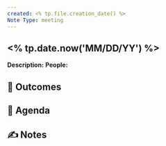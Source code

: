 ```yaml
---
created: <% tp.file.creation_date() %>
Note Type: meeting
---
```

## <% tp.date.now('MM/DD/YY') %>

**Description:** 
**People:** 

## 🔮 Outcomes

## 📢 Agenda

## ✍ Notes




